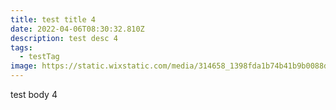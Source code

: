 ```yaml
---
title: test title 4
date: 2022-04-06T08:30:32.810Z
description: test desc 4
tags:
  - testTag
image: https://static.wixstatic.com/media/314658_1398fda1b74b41b9b0088d544c6770ff~mv2.jpg/v1/fill/w_1400,h_976,q_90/314658_1398fda1b74b41b9b0088d544c6770ff~mv2.webp
---
```

test body 4